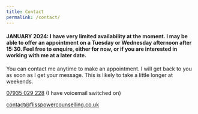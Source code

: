 ```yaml
---
title: Contact
permalink: /contact/
---
```

<!-- Contact -->

#### JANUARY 2024: I have very limited availability at the moment. I may be able to offer an appointment on a Tuesday or Wednesday afternoon after 15:30. Feel free to enquire, either for now, or if you are interested in working with me at a later date. 


You can contact me anytime to make an appointment. I will get back to you as soon as I get your message. This is likely to take a little longer at weekends. 

<i class="fa fa-phone"></i> <a href="tel:+44-7935-029-228">07935 029 228</a> (I have voicemail switched on)

<i class="fa fa-envelope"></i> <a href="mailto:contact@flisspowercounselling.co.uk">contact@flisspowercounselling.co.uk</a>
					
			
